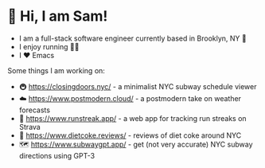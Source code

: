 # 👋 Hi, I am Sam!

- I am a full-stack software engineer currently based in Brooklyn, NY 🗽
- I enjoy running 🏃‍♂️
- I ❤️ Emacs

Some things I am working on:

- 🚇 https://closingdoors.nyc/ - a minimalist NYC subway schedule viewer
- ☁️ https://www.postmodern.cloud/ - a postmodern take on weather forecasts
- 🏃 https://www.runstreak.app/ - a web app for tracking run streaks on Strava
- 🥤 https://www.dietcoke.reviews/ - reviews of diet coke around NYC
- 🗺️ https://www.subwaygpt.app/ - get (not very accurate) NYC subway directions using GPT-3
